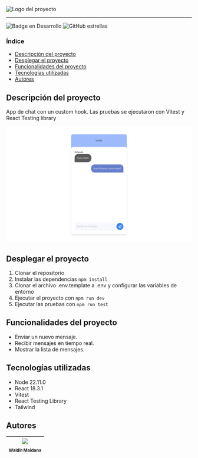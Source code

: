 ![Logo del proyecto](ubicación)

<hr />

![Badge en Desarrollo](https://img.shields.io/badge/Estado-En%20desarrollo-green)
![GitHub estrellas](https://img.shields.io/github/stars/zidjian?style=social)

### Índice

-   [Descripción del proyecto](#Descripción-del-proyecto)
-   [Desplegar el proyecto](#Desplegar-el-proyecto)
-   [Funcionalidades del proyecto](#Funcionalidades-del-proyecto)
-   [Tecnologías utilizadas](#Tecnologías-utilizadas)
-   [Autores](#Autores)

## Descripción del proyecto

App de chat con un custom hook. Las pruebas se ejecutaron con Vitest y React Testing library

![Mockup del proyecto](/public/desktop.png)

## Desplegar el proyecto

1. Clonar el repositorio
2. Instalar las dependencias `npm install`
3. Clonar el archivo .env.template a .env y configurar las variables de entorno
4. Ejecutar el proyecto con `npm run dev`
5. Ejecutar las pruebas con `npm run test`

## Funcionalidades del proyecto

- Enviar un nuevo mensaje.
- Recibir mensajes en tiempo real.
- Mostrar la lista de mensajes.

## Tecnologías utilizadas

- Node 22.11.0
- React 18.3.1
- Vitest
- React Testing Library
- Tailwind

## Autores

| [<img src='https://www.github.com/zidjian.png' width=115><br><sub>Waldir Maidana </sub>](https://github.com/zidjian) |
| :------------------------------------------------------------------------------------------------------------------: |
